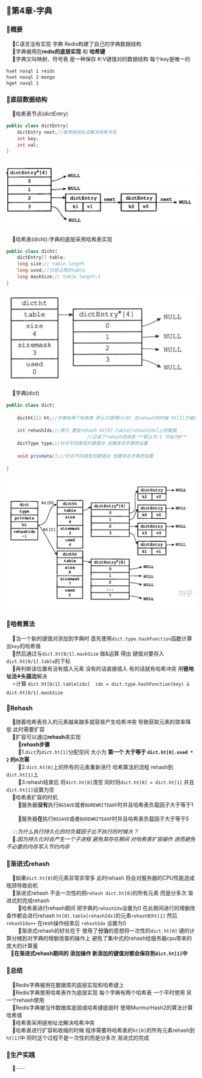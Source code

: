 ## 📌第4章-字典

### 🔻概要

        🔸C语言没有实现 字典 Redis构建了自己的字典数据结构
        
        🔸字典被用在**redis的底层实现** 和 **哈希键**
        
        🔸字典又叫映射、符号表 是一种保存 K-V键值对的数据结构 每个key是唯一的

```redis
hset nosql 1 reids
hset nosql 2 mongo
hget nosql 1
```
### 🔻底层数据结构
     
🔸哈希表节点(dictEntry)
```java
public class dictEntry{
	dictEntry next;//使用链地址法解决哈希冲突
	int key;
	int val;
}
```
![dictEntry](asset/2.png)
        
        🔸哈希表(dicht):字典的底层采用哈希表实现

```java
public class dicht{
	dictEntry[] table;
	long size;// table.length
	long used;//已经占用的table
	long maskSize;// table.length-1
}
```
![dicht](asset/1.png)
        
️        🔸字典(dict)

```java
public class dict{
	
	dictht[2] ht;//字典有两个哈希表 默认只使用ht[0] 在rehash的时候 ht[1]才被使用

	int rehashIdx;//表示 要去rehash ht[0].table[rehashIdx]上的数据 
							  //记录了rehash的进度 **默认为-1 开始为0**
	dictType type;//针对不同类型的键值对 创建多态字典而设置
    
	void privdata();//针对不同类型的键值对 创建多态字典而设置
	
}
```

![dict](asset/3.png)
### 🔻哈希算法

      
🔸当一个新的键值对添加到字典时 首先使用`dict.type.hashFunction`函数计算出`key`的哈希值
        
        🔸然后通过与`dict.ht[0/1].maskSize` 做&运算 得出 键值对要存入`dict.ht[0/1].table`的下标
        
        🔸再判断该位置有没有插入元素 没有的话直接插入 有的话就有哈希冲突 用**链地址法➕头插法**解决
        
        ⭐️计算 `dict.ht[0/1].table[idx]  idx = dict.type.hashFunction(key) & dict.ht[0/1].maskSize`

### 🔻Rehash
     
🔸随着哈希表存入的元素越来越多就容易产生哈希冲突 导致获取元素的效率降低 此时需要扩容
     
      🔸扩容可以通过**rehash**来实现 
        
              🔹**rehash步骤** 
    
              🔹1.`dict`为`dict.ht[1]`分配空间 大小为 **第一个 大于等于 `dict.ht[0].used * 2` 的n次幂**
    
              🔹2.`dict.ht[0]`上的所有的元素重新进行 哈希算法的流程  rehash到`dict.ht[1]`上
    
              🔹3.rehash结束后 将`dict.ht[0]`清空 同时将`dict.ht[0] = dict.ht[1]` 并且`dict.ht[1]`设置为空
   
     🔸哈希表扩容的时机
         
              🔹服务器**没有**执行`BGSAVE`或者`BGREWRITEAOF`时并且哈希表负载因子大于等于1
        
              🔹服务器**在**执行`BGSAVE`或者`BGREWRITEAOF`时并且哈希表负载因子大于等于5

      
💡:*为什么执行持久化的时负载因子比不执行的时候大？*
      
     
       💬:*因为持久化时会产生一个子进程 避免其存在期间 对哈希表扩容操作 进而避免不必要的内存写入节约内存*

### 🔻渐进式rehash   
  
  🔸如果`dict.ht[0]`的元素非常非常多 此时rehash 将会对服务器的CPU性能造成瓶颈导致宕机
     
    🔸渐进式rehash 不会一次性的把`rehash dict.ht[0]`的所有元素 而是分多次 渐进式的完成rehash
     
        🔹哈希表进行rehash期间 把字典的`rehashIdx`设置为0 在此期间进行的增删改查作都会进行rehash  `ht[0].table[rehashIdx]`的元素`rehash到ht[1]` 然后 `rehashIdx++` 在resh操作结束后 `rehashIdx` 设置为0 
     
        
🔹渐进式rehash的好处在于 使用了**分治**的思想将一次性的`dict.ht[0]` 键的计算分摊到对字典的增删改查的操作上 避免了集中式的rehash给服务器cpu带来的庞大的计算量
   
   🔸**在渐进式rehash期间的 添加操作 新添加的键值对都会保存到`dict.ht[1]`中**

### 🔻总结
  
  🔸Redis字典被用在数据库的底层实现和哈希键上
   
    🔸Redis字典使用哈希表作为底层实现 每个字典有两个哈希表 一个平时使用 另一个rehash使用
   
    🔸Redis字典被当作数据库底层或哈希键底层时 使用MurmurHash2的算法计算哈希值
   
    🔸哈希表采用链地址法解决哈希冲突
   
    🔸哈希表进行扩容和收缩的时候 程序需要将哈希表的`ht[0]`的所有元素rehash到`ht[1]`中 同时这个过程不是一次性的而是分多次 渐进式的完成

### 🔻生产实践
  
  🔸······